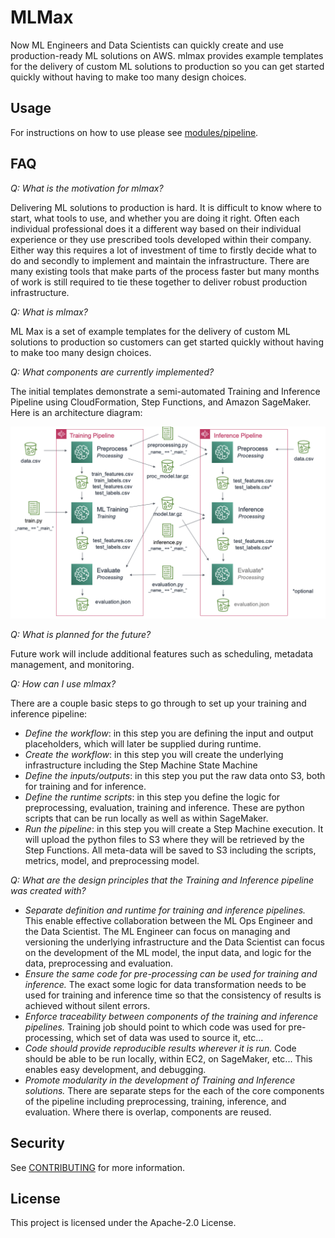 # MLMax

Now ML Engineers and Data Scientists can quickly create and use
production-ready ML solutions on AWS. mlmax provides example templates for the
delivery of custom ML solutions to production so you can get started quickly
without having to make too many design choices.

## Usage

For instructions on how to use please see [modules/pipeline](modules/pipeline/README.md).

## FAQ

*Q: What is the motivation for mlmax?*

Delivering ML solutions to production is hard. It is difficult to know where to
start, what tools to use, and whether you are doing it right. Often each
individual professional does it a different way based on their individual
experience or they use prescribed tools developed within their company. Either
way this requires a lot of investment of time to firstly decide what to do and
secondly to implement and maintain the infrastructure. There are many existing
tools that make parts of the process faster but many months of work is still
required to tie these together to deliver robust production infrastructure.

*Q: What is mlmax?*

ML Max is a set of example templates for the delivery of custom ML solutions to
production so customers can get started quickly without having to make too many
design choices.

*Q: What components are currently implemented?*

The initial templates demonstrate a semi-automated Training and Inference
Pipeline using CloudFormation, Step Functions, and Amazon SageMaker. Here is an
architecture diagram:

![arch](reports/figures/training-inference.png)

*Q: What is planned for the future?*

Future work will include additional features such as scheduling, metadata
management, and monitoring.

*Q: How can I use mlmax?*

There are a couple basic steps to go through to set up your training and
inference pipeline:

* *Define the workflow*: in this step you are defining the input and output
  placeholders, which will later be supplied during runtime.
* *Create the workflow*: in this step you will create the underlying
  infrastructure including the Step Machine State Machine
* *Define the inputs/outputs*: in this step you put the raw data onto S3, both
  for training and for inference.
* *Define the runtime scripts*: in this step you define the logic for
  preprocessing, evaluation, training and inference. These are python scripts
that can be run locally as well as within SageMaker.
* *Run the pipeline*: in this step you will create a Step Machine execution. It
  will upload the python files to S3 where they will be retrieved by the Step
Functions. All meta-data will be saved to S3 including the scripts, metrics,
model, and preprocessing model.

*Q: What are the design principles that the Training and Inference pipeline was
created with?*

* *Separate definition and runtime for training and inference pipelines.* This
  enable effective collaboration between the ML Ops Engineer and the Data
Scientist. The ML Engineer can focus on managing and versioning the underlying
infrastructure and the Data Scientist can focus on the development of the ML
model, the input data, and logic for the data, preprocessing and evaluation.
* *Ensure the same code for pre-processing can be used for training and
  inference.* The exact some logic for data transformation needs to be used for
training and inference time so that the consistency of results is achieved
without silent errors.
* *Enforce traceability between components of the training and inference
  pipelines.* Training job should point to which code was used for
pre-processing, which set of data was used to source it, etc... 
* *Code should provide reproducible results wherever it is run.* Code should be
  able to be run locally, within EC2, on SageMaker, etc... This enables easy
development, and debugging.
* *Promote modularity in the development of Training and Inference solutions.*
  There are separate steps for the each of the core components of the pipeline
including preprocessing, training, inference, and evaluation. Where there is
overlap, components are reused.


## Security

See [CONTRIBUTING](CONTRIBUTING.md#security-issue-notifications) for more information.

## License

This project is licensed under the Apache-2.0 License.

